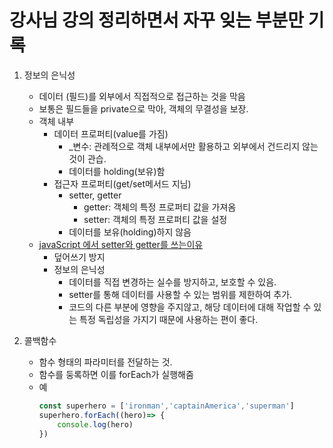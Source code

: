 # 강사님 강의 정리하면서 자꾸 잊는 부분만 기록
1. 정보의 은닉성
    - 데이터 (필드)를 외부에서 직접적으로 접근하는 것을 막음
    - 보통은 필드들을 private으로 막아, 객체의 무결성을 보장.
    - 객체 내부
        - 데이터 프로퍼티(value를 가짐)
            - _변수: 관례적으로 객체 내부에서만 활용하고 외부에서 건드리지 않는것이 관습.
            - 데이터를 holding(보유)함
        - 접근자 프로퍼티(get/set메서드 지님)
            - setter, getter
                - getter: 객체의 특정 프로퍼티 값을 가져옴
                - setter: 객체의 특정 프로퍼티 값을 설정
            - 데이터를 보유(holding)하지 않음
    - [javaScript 에서 setter와 getter를 쓰는이유](https://www.hongkiat.com/blog/getters-setters-javascript/)
        - 덮어쓰기 방지
        - 정보의 은닉성
            - 데이터를 직접 변경하는 실수를 방지하고, 보호할 수 있음.
            - setter를 통해 데이터를 사용할 수 있는 범위를 제한하여 추가.
            - 코드의 다른 부분에 영향을 주지않고, 해당 데이터에 대해 작업할 수 있는 특정 독립성을 가지기 때문에 사용하는 편이 좋다. 


2. 콜백함수
    - 함수 형태의 파라미터를 전달하는 것.
    - 함수를 둥록하면 이를 forEach가 실행해줌
    - 예
        ```javaScript
        const superhero = ['ironman','captainAmerica','superman']
        superhero.forEach((hero)=> {
            console.log(hero)
        })
        ```